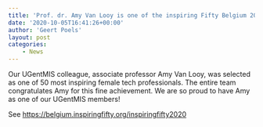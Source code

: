 ```yaml
---
title: 'Prof. dr. Amy Van Looy is one of the inspiring Fifty Belgium 2020'
date: '2020-10-05T16:41:26+00:00'
author: 'Geert Poels'
layout: post
categories:
    - News
---
```


Our UGentMIS colleague, associate professor Amy Van Looy, was selected as one of 50 most inspiring female tech professionals. The entire team congratulates Amy for this fine achievement. We are so proud to have Amy as one of our UGentMIS members!

See <https://belgium.inspiringfifty.org/inspiringfifty2020>